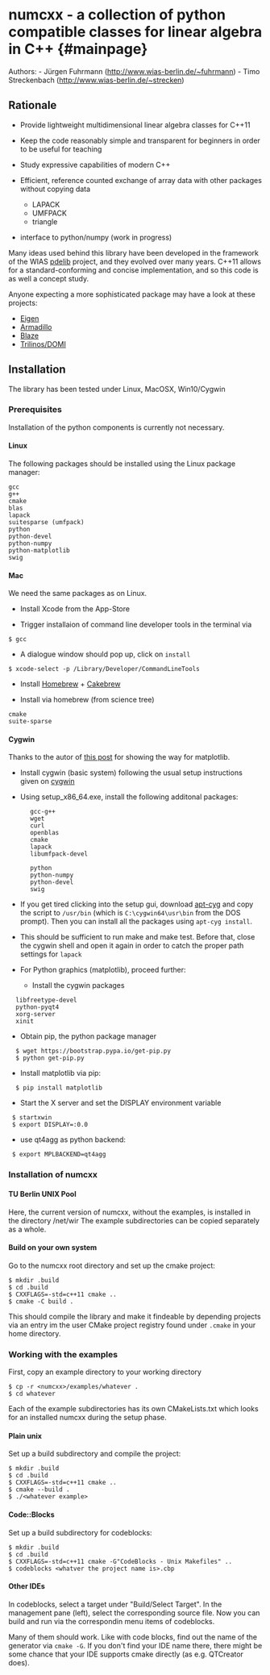 numcxx - a collection of python compatible classes for linear algebra in C++ {#mainpage}
======================================================================
Authors: 
    - Jürgen Fuhrmann (http://www.wias-berlin.de/~fuhrmann)
    - Timo Streckenbach (http://www.wias-berlin.de/~strecken)

## Rationale

- Provide  lightweight  multidimensional  linear algebra  classes  for
  C++11

- Keep the  code reasonably  simple and  transparent for  beginners in
  order to be useful for teaching

- Study expressive capabilities of modern C++

- Efficient,  reference  counted exchange  of  array  data with  other
  packages without copying data
  - LAPACK
  - UMFPACK
  - triangle

- interface to python/numpy (work in progress)


Many  ideas  used behind  this  library  have  been developed  in  the
framework of  the WIAS  [pdelib](http://pdelib.org) project,  and they
evolved over many  years.  C++11 allows for  a standard-conforming and
concise implementation, and so this code is as well a concept study.

Anyone  expecting a more  sophisticated package  may have  a look  at these
projects:

- [Eigen](http://eigen.tuxfamily.org)
- [Armadillo](http://arma.sourceforge.net/)
- [Blaze](https://bitbucket.org/blaze-lib/blaze/overview)
- [Trilinos/DOMI](https://trilinos.org/packages/domi)

## Installation 

The library has been tested under
Linux,
MacOSX,
Win10/Cygwin

### Prerequisites

Installation of the python components is currently not necessary.

#### Linux

The following packages should be installed
using the Linux package manager:

````
gcc
g++
cmake 
blas
lapack
suitesparse (umfpack)
python
python-devel
python-numpy
python-matplotlib
swig
````

#### Mac

We need the same packages as on Linux.

- Install Xcode from the  App-Store 

- Trigger installaion of command line developer tools in the terminal via 

````
$ gcc
````

- A  dialogue   window  should  pop   up,  click  on  `install`

````
$ xcode-select -p /Library/Developer/CommandLineTools
````

- Install [Homebrew](http://brew.sh/index.html) + [Cakebrew](https://www.cakebrew.com/)

- Install via homebrew (from science tree)
````
cmake
suite-sparse
````


#### Cygwin

Thanks to the autor of [this post](https://bynario.com/2016-10-01-minimal-cygwin-python-data-science-installation.html)
for showing the way for matplotlib.


- Install cygwin (basic system) following
  the usual setup instructions given on [cygwin](https://www.cygwin.com/)

- Using setup_x86_64.exe, install the following additonal packages:

````
      gcc-g++
      wget
      curl
      openblas
      cmake
      lapack
      libumfpack-devel

      python
      python-numpy
      python-devel 
      swig
````



- If you get  tired clicking into the setup gui, download [apt-cyg](https://raw.githubusercontent.com/transcode-open/apt-cyg/master/apt-cyg)
  and copy the script to ``/usr/bin`` (which is ``C:\cygwin64\usr\bin`` from the
  DOS prompt). Then you can install all the packages using ``apt-cyg install``.

- This should be sufficient to run make and make test.
  Before that, close the cygwin shell and open it again in order
  to catch the proper path settings for ``lapack``

- For Python graphics (matplotlib), proceed further:

  - Install the cygwin packages

````
  libfreetype-devel 
  python-pyqt4
  xorg-server
  xinit
````

 - Obtain pip, the python package manager

````
  $ wget https://bootstrap.pypa.io/get-pip.py
  $ python get-pip.py
```` 

 - Install matplotlib via pip:

````
  $ pip install matplotlib
````

-  Start the X server and set the DISPLAY environment variable

````
 $ startxwin
 $ export DISPLAY=:0.0
````

- use qt4agg as python backend:

````
 $ export MPLBACKEND=qt4agg
````

### Installation of numcxx

#### TU Berlin UNIX Pool

Here,  the  current  version  of  numcxx,  without  the  examples,  is
installed in the directory /net/wir  The example subdirectories can be
copied separately as a whole.

#### Build on your own system

Go to the  numcxx root directory and set up the cmake project:

````
$ mkdir .build
$ cd .build
$ CXXFLAGS=-std=c++11 cmake ..
$ cmake -C build .
````

This should compile the library and make it findeable by depending
projects via an entry im the user CMake project registry found
under ``.cmake`` in your home directory.

### Working with the examples


First, copy an example directory to your working directory

````
$ cp -r <numcxx>/examples/whatever .
$ cd whatever
````

Each of the example subdirectories has its own CMakeLists.txt which
looks for an installed numcxx during the setup phase.

#### Plain unix


Set up a build subdirectory and compile the project:

````
$ mkdir .build
$ cd .build
$ CXXFLAGS=-std=c++11 cmake ..
$ cmake --build .
$ ./<whatever example>
````

#### Code::Blocks

Set up a build subdirectory for codeblocks:
````
$ mkdir .build
$ cd .build
$ CXXFLAGS=-std=c++11 cmake -G"CodeBlocks - Unix Makefiles" ..
$ codeblocks <whatver the project name is>.cbp
````

#### Other IDEs

In codeblocks, select a target under "Build/Select Target".
In the management pane (left), select the corresponding
source file. Now you can build and run   via the correspondin
menu items of codeblocks.

Many of them should work. Like with  code blocks, find out the name of
the generator via ``cmake -G``. If you don't find your IDE name there,
there might be  some chance that your IDE supports  cmake directly (as
e.g. QTCreator does).

